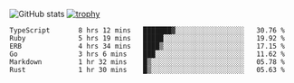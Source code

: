 ![GitHub stats](https://github-readme-stats.vercel.app/api?username=ksk001100&show_icons=true&theme=tokyonight)
[![trophy](https://github-profile-trophy.vercel.app/?username=ksk001100&theme=onedark)](https://github.com/ryo-ma/github-profile-trophy)

<!--START_SECTION:waka-->

```text
TypeScript       8 hrs 12 mins   ███████▓░░░░░░░░░░░░░░░░░   30.76 %
Ruby             5 hrs 19 mins   █████░░░░░░░░░░░░░░░░░░░░   19.92 %
ERB              4 hrs 34 mins   ████▒░░░░░░░░░░░░░░░░░░░░   17.15 %
Go               3 hrs 6 mins    ███░░░░░░░░░░░░░░░░░░░░░░   11.62 %
Markdown         1 hr 32 mins    █▒░░░░░░░░░░░░░░░░░░░░░░░   05.78 %
Rust             1 hr 30 mins    █▒░░░░░░░░░░░░░░░░░░░░░░░   05.63 %
```

<!--END_SECTION:waka-->
